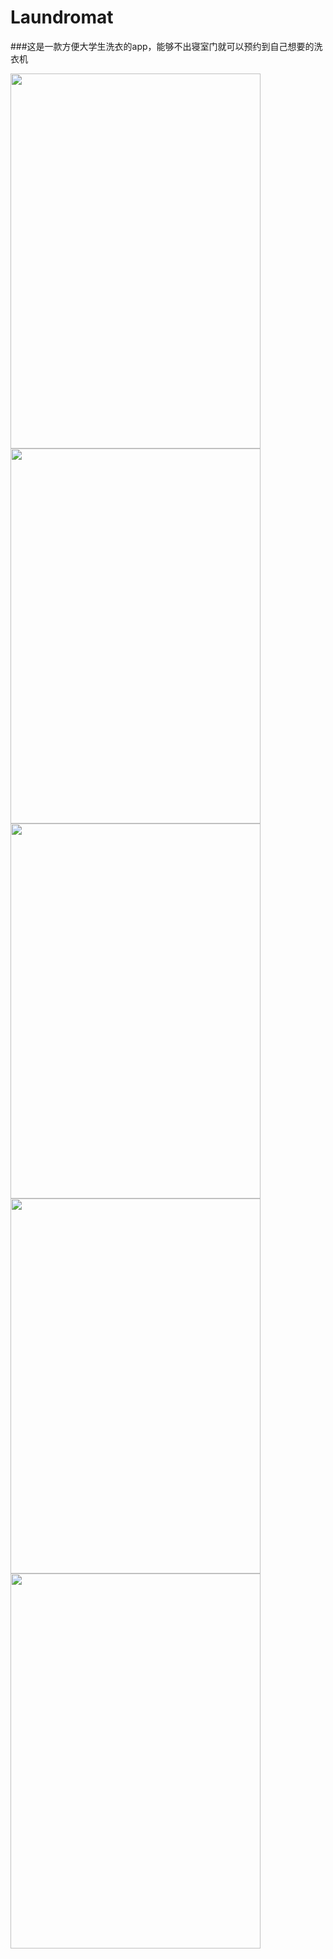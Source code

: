 # Laundromat
###这是一款方便大学生洗衣的app，能够不出寝室门就可以预约到自己想要的洗衣机

<img src="https://github.com/ydc201211/Laundromat/tree/master/picture/S1.png" width=400 height=600 />
<img src="https://github.com/ydc201211/Laundromat/tree/master/picture/S2.png" width=400 height=600 />
<img src="https://github.com/ydc201211/Laundromat/tree/master/picture/S3.png" width=400 height=600 />
<img src="https://github.com/ydc201211/Laundromat/tree/master/picture/S4.png" width=400 height=600 />
<img src="https://github.com/ydc201211/Laundromat/tree/master/picture/S5.png" width=400 height=600 />
